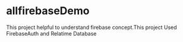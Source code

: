 # allfirebaseDemo
This project helpful to understand firebase concept.This project Used FirebaseAuth and Relatime Database
